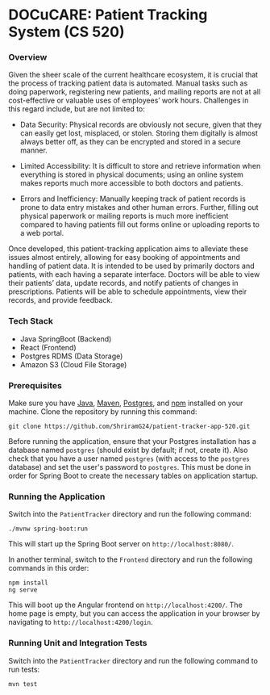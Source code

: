# DOCuCARE: Patient Tracking System (CS 520)

### Overview
Given the sheer scale of the current healthcare ecosystem, it is crucial that the process of tracking patient data is automated. Manual tasks such as doing paperwork, registering new patients, and mailing reports are not at all cost-effective or valuable uses of employees’ work hours. Challenges in this regard include, but are not limited to:

- Data Security: Physical records are obviously not secure, given that they can easily get lost, misplaced, or stolen. Storing them digitally is almost always better off, as they can be encrypted and stored in a secure manner.

- Limited Accessibility: It is difficult to store and retrieve information when everything is stored in physical documents; using an online system makes reports much more accessible to both doctors and patients.

- Errors and Inefficiency: Manually keeping track of patient records is prone to data entry mistakes and other human errors. Further, filling out physical paperwork or mailing reports is much more inefficient compared to having patients fill out forms online or uploading reports to a web portal.

Once developed, this patient-tracking application aims to alleviate these issues almost entirely, allowing for easy booking of appointments and handling of patient data. It is intended to be used by primarily doctors and patients, with each having a separate interface. Doctors will be able to view their patients’ data, update records, and notify patients of changes in prescriptions. Patients will be able to schedule appointments, view their records, and provide feedback. 

### Tech Stack

- Java SpringBoot (Backend)
- React (Frontend)
- Postgres RDMS (Data Storage)
- Amazon S3 (Cloud File Storage)

### Prerequisites

Make sure you have [Java](https://www.java.com/download/ie_manual.jsp), [Maven](https://maven.apache.org/install.html), [Postgres](https://www.postgresql.org/download/), and [npm](https://docs.npmjs.com/downloading-and-installing-node-js-and-npm) installed on your machine. Clone the repository by running this command:

```
git clone https://github.com/ShriramG24/patient-tracker-app-520.git
```

Before running the application, ensure that your Postgres installation has a database named `postgres` (should exist by default; if not, create it). Also check that you have a user named `postgres` (with access to the `postgres` database) and set the user's password to `postgres`. This must be done in order for Spring Boot to create the necessary tables on application startup.

### Running the Application

Switch into the `PatientTracker` directory and run the following command:

```
./mvnw spring-boot:run
```

This will start up the Spring Boot server on `http://localhost:8080/`.

In another terminal, switch to the `Frontend` directory and run the following commands in this order:

```
npm install
ng serve
```

This will boot up the Angular frontend on `http://localhost:4200/`. The home page is empty, but you can access the application in your browser by navigating to `http://localhost:4200/login`.

### Running Unit and Integration Tests

Switch into the `PatientTracker` directory and run the following command to run tests:

```
mvn test
```
